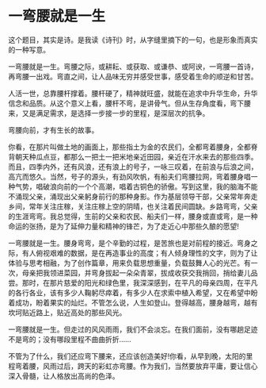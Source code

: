 # 一弯腰就是一生

这个题目，其实是诗。是我读《诗刊》时，从字缝里摘下的一句，也是形象而真实的一种写意。 

一弯腰就是一生。弯腰之际，或耕耘、或获取、或谦恭、或阿谀，一弯腰一首诗，再弯腰一出戏。弯直之间，让人品味无穷并感受世事，感受着生命的顺逆和甘苦。 

人活一世，总靠腰杆撑着。腰杆硬了，精神就旺盛，就能在追求中升华生命，升华信念和品质。从这个意义上看，腰杆不弯，是讲骨气。但从生存角度看，弯下腰来，又是满足需求，是选择一步接一步的里程，是深层次的抗争。 

弯腰向前，才有生长的故事。 

你看，在那片叫做土地的画面上，那些指土为金的农民们，全都弯着腰身，全都脊背朝天种瓜点豆，都那么一把土一把米地亲近田园，亲近在汗水来去的那些四季。而且，四季内外，还有风浪，还有浪上的号子，一咏三叹着，在前浪与后浪之间，高亢而悠久。当然，号子的源头，有劲风吹帆，有船夫们弯腰拉网，弯着腰身唱一种气势，唱破浪向前的一个个高潮，唱着古铜色的骄傲。写到这里，我的脑海不能不涌现父亲，涌现出父亲躬身前行的那种身影。作为基层领导干部，父亲常年奔走乡间，常年关注庄稼，关注庄稼上空的阴晴，也关注着民间圆缺。乡路弯弯，父亲的生涯弯弯。我总觉得，生前的父亲和农民、船夫们一样，腰身或直或弯，是一种命运的张扬，是为了延伸力量和精神的锋芒，为了走近心中那些久酿的愿望! 

一弯腰就是一生。腰身弯弯，是个辛勤的过程，是苦旅也是对前程的接近。弯身之际，有人俯视艰难的数据，是在再造事业的高度；有人倾身理性的文字，则为了让体验与思考相融，为了创作篇章，用来负载思想重量，负载鼓舞人心的光芒。有一次，母亲把我领进菜园，并弯身拔起一朵朵青翠，拔成收获交我捎回，捎给妻儿品尝。那时，在那片慈爱的阳光和绿色里，我深深感到，在平凡的母亲四周，在平凡的各行各业，该有多少人鞠躬尽瘁着，有多少人在求索中植入希望，又在希望中盼着成功，盼着果实的灿烂。不管怎么说，人生如登山。登得越高，腰身越弯，越有坎坷贴近路上，贴近高处的那些风光。 

一弯腰就是一生。但走过的风风雨雨，我们不会淡忘。在我们面前，没有哪趟足迹不是弯的；没有哪段里程不曲曲折折…… 

不管为了什么，我们还应弯下腰来，还应该创造美好!你看，从早到晚，太阳的里程弯着腰，风雨过后，跨天的彩虹亦弯腰。作为我们，当然要放弃平庸，要让信心深入骨髓，让人格放出高尚的色泽。
 